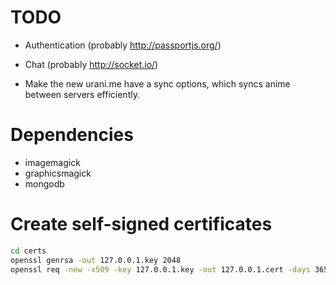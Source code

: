 TODO
==

* Authentication (probably http://passportjs.org/)

* Chat (probably http://socket.io/)

* Make the new urani.me have a sync options, which syncs anime between servers efficiently.

Dependencies
===

* imagemagick
* graphicsmagick
* mongodb

Create self-signed certificates
===

```sh
cd certs
openssl genrsa -out 127.0.0.1.key 2048
openssl req -new -x509 -key 127.0.0.1.key -out 127.0.0.1.cert -days 3650 -subj /CN=127.0.0.1
```